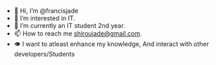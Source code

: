 - 👋 Hi, I’m @francisjade
- 👀 I’m interested in IT.
- 🌱 I’m currently an IT student 2nd year.
- 📫 How to reach me shiroujade@gmail.com.
- 👁️ I want to atleast enhance my knowledge,
And interact with other developers/Students

<!---
francisjade/francisjade is a ✨ special ✨ repository because its `README.md` (this file) appears on your GitHub profile.
You can click the Preview link to take a look at your changes.
--->
